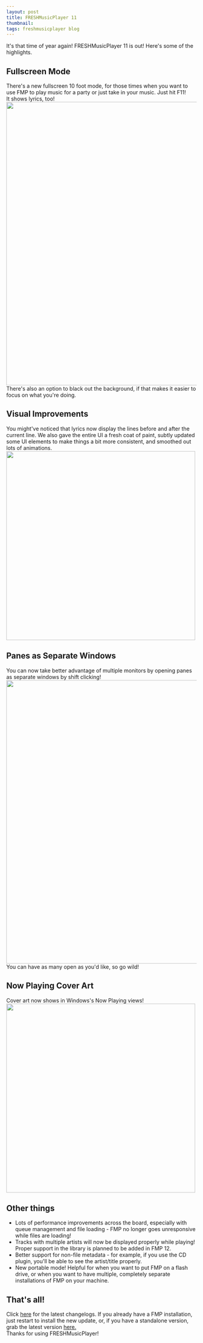 ```yaml
---
layout: post
title: FRESHMusicPlayer 11
thumbnail: 
tags: freshmusicplayer blog
---
```


It's that time of year again! FRESHMusicPlayer 11 is out! Here's some of the highlights.

## Fullscreen Mode
There's a new fullscreen 10 foot mode, for those times when you want to use FMP to play music for a party or just take in your music. Just hit F11!  
It shows lyrics, too!  
<img src="https://media.discordapp.net/attachments/546800652097945621/923371413241483284/unknown.png?width=1051&height=657" width="750px"/>  
There's also an option to black out the background, if that makes it easier to focus on what you're doing.  
## Visual Improvements
You might've noticed that lyrics now display the lines before and after the current line. We also gave the entire UI a fresh coat of paint, subtly updated
some UI elements to make things a bit more consistent, and smoothed out lots of animations.  
<img src="https://media.discordapp.net/attachments/546800652097945621/923372792718716938/unknown.png" width="500px"/>

## Panes as Separate Windows
You can now take better advantage of multiple monitors by opening panes as separate windows by shift clicking!  
<img src="https://media.discordapp.net/attachments/546800652097945621/923373619160186890/unknown.png?width=1128&height=657" width="750px"/>  
You can have as many open as you'd like, so go wild!

## Now Playing Cover Art
Cover art now shows in Windows's Now Playing views!     
<img src="https://media.discordapp.net/attachments/546800652097945621/923376660001202226/unknown.png" width="500px"/>

## Other things
- Lots of performance improvements across the board, especially with queue management and file loading - FMP no longer goes unresponsive while files are loading!
- Tracks with multiple artists will now be displayed properly while playing! Proper support in the library is planned to be added in FMP 12.
- Better support for non-file metadata - for example, if you use the CD plugin, you'll be able to see the artist/title properly.
- New portable mode! Helpful for when you want to put FMP on a flash drive, or when you want to have multiple, completely separate installations of FMP on your machine.

## That's all!
Click [here](https://github.com/royce551/freshmusicplayer/releases/latest) for the latest changelogs. If you already have a FMP installation, just restart to install the new update, or, if you have a standalone version, grab the latest version [here.](https://royce551.github.io/FRESHMusicPlayer/downloads.html)  
Thanks for using FRESHMusicPlayer!